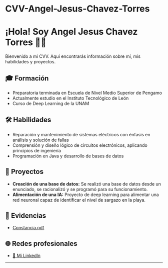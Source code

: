 # CVV-Angel-Jesus-Chavez-Torres
# ¡Hola! Soy Angel Jesus Chavez Torres 👨‍💻

Bienvenido a mi CVV. Aquí encontrarás información sobre mí, mis habilidades y proyectos.

## 🎓 Formación

- Preparatoria terminada en Escuela de Nivel Medio Superior de Pengamo
- Actualmente estudio en el Instituto Tecnológico de León
- Curso de Deep Learning de la UNAM

## 🛠️ Habilidades

- Reparación y mantenimiento de sistemas eléctricos con énfasis en análisis y solución de fallas
- Comprensión y diseño lógico de circuitos electrónicos, aplicando principios de ingeniería
- Programación en Java y desarrollo de bases de datos

## 🚀 Proyectos

- **Creación de una base de datos:** Se realizó una base de datos desde un enunciado, se racionalizó y se programó para su funcionamiento.
- **Alimentación de una IA:** Proyecto de deep learning para alimentar una red neuronal capaz de identificar el nivel de sargazo en la playa.

## 📄 Evidencias

- [Constancia.pdf]()

## 🌐 Redes profesionales

- [🔗 Mi LinkedIn](https://linkedin.com/comm/mynetwork/discovery-see-all?usecase=PEOPLE_FOLLOWS&followMember=angel-chávez-3bb78537b)
---
